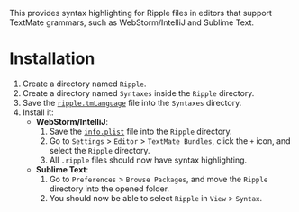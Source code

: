 This provides syntax highlighting for Ripple files in editors that support TextMate grammars, such as WebStorm/IntelliJ and Sublime Text.

# Installation

1. Create a directory named `Ripple`.
2. Create a directory named `Syntaxes` inside the `Ripple` directory.
3. Save the [`ripple.tmLanguage`](./Syntaxes/ripple.tmLanguage) file into the `Syntaxes` directory.
4. Install it:
	* **WebStorm/IntelliJ**:
		1. Save the [`info.plist`](./info.plist) file into the `Ripple` directory.
		2. Go to `Settings` > `Editor` > `TextMate Bundles`, click the `+` icon, and select the `Ripple` directory.
		3. All `.ripple` files should now have syntax highlighting.
	* **Sublime Text**:
		1. Go to `Preferences` > `Browse Packages`, and move the `Ripple` directory into the opened folder.
		2. You should now be able to select `Ripple` in `View` > `Syntax`.
